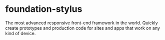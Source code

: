 foundation-stylus
=================

The most advanced responsive front-end framework in the world. Quickly create prototypes and production code for sites and apps that work on any kind of device.

